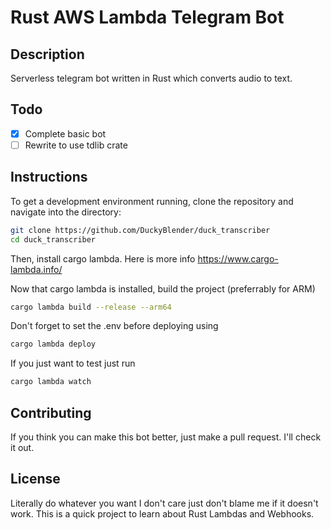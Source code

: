 # Rust AWS Lambda Telegram Bot

## Description

Serverless telegram bot written in Rust which converts audio to text.

## Todo
- [x] Complete basic bot
- [ ] Rewrite to use tdlib crate

## Instructions

To get a development environment running, clone the repository and navigate into the directory:

```bash
git clone https://github.com/DuckyBlender/duck_transcriber
cd duck_transcriber
```

Then, install cargo lambda. Here is more info
https://www.cargo-lambda.info/

Now that cargo lambda is installed, build the project (preferrably for ARM)

```bash
cargo lambda build --release --arm64
```

Don't forget to set the .env before deploying using
```bash
cargo lambda deploy
```

If you just want to test just run
```bash
cargo lambda watch
```

## Contributing

If you think you can make this bot better, just make a pull request. I'll check it out.

## License

Literally do whatever you want I don't care just don't blame me if it doesn't work. This is a quick project to learn about Rust Lambdas and Webhooks.
